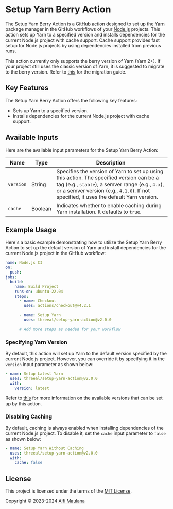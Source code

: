 # Setup Yarn Berry Action

The Setup Yarn Berry Action is a [GitHub action](https://github.com/features/actions) designed to set up the [Yarn](https://yarnpkg.com/) package manager in the GitHub workflows of your [Node.js](https://nodejs.org/en) projects.
This action sets up Yarn to a specified version and installs dependencies for the current Node.js project with cache support.
Cache support provides fast setup for Node.js projects by using dependencies installed from previous runs.

This action currently only supports the berry version of Yarn (Yarn 2+).
If your project still uses the classic version of Yarn, it is suggested to migrate to the berry version.
Refer to [this](https://yarnpkg.com/migration/overview) for the migration guide.

## Key Features

The Setup Yarn Berry Action offers the following key features:

- Sets up Yarn to a specified version.
- Installs dependencies for the current Node.js project with cache support.

## Available Inputs

Here are the available input parameters for the Setup Yarn Berry Action:

| Name      | Type    | Description                                                                                                                                                                                                                            |
| --------- | ------- | -------------------------------------------------------------------------------------------------------------------------------------------------------------------------------------------------------------------------------------- |
| `version` | String  | Specifies the version of Yarn to set up using this action. The specified version can be a tag (e.g., `stable`), a semver range (e.g., `4.x`), or a semver version (e.g., `4.1.0`). If not specified, it uses the default Yarn version. |
| `cache`   | Boolean | Indicates whether to enable caching during Yarn installation. It defaults to `true`.                                                                                                                                                   |

## Example Usage

Here's a basic example demonstrating how to utilize the Setup Yarn Berry Action to set up the default version of Yarn and install dependencies for the current Node.js project in the GitHub workflow:

```yaml
name: Node.js CI
on:
  push:
jobs:
  build:
    name: Build Project
    runs-on: ubuntu-22.04
    steps:
      - name: Checkout
        uses: actions/checkout@v4.2.1

      - name: Setup Yarn
        uses: threeal/setup-yarn-action@v2.0.0

      # Add more steps as needed for your workflow
```

### Specifying Yarn Version

By default, this action will set up Yarn to the default version specified by the current Node.js project.
However, you can override it by specifying it in the `version` input parameter as shown below:

```yaml
- name: Setup Latest Yarn
  uses: threeal/setup-yarn-action@v2.0.0
  with:
    version: latest
```

Refer to [this](https://yarnpkg.com/cli/set/version) for more information on the available versions that can be set up by this action.

### Disabling Caching

By default, caching is always enabled when installing dependencies of the current Node.js project.
To disable it, set the `cache` input parameter to `false` as shown below:

```yaml
- name: Setup Yarn Without Caching
  uses: threeal/setup-yarn-action@v2.0.0
  with:
    cache: false
```

## License

This project is licensed under the terms of the [MIT License](./LICENSE).

Copyright © 2023-2024 [Alfi Maulana](https://github.com/threeal/)
